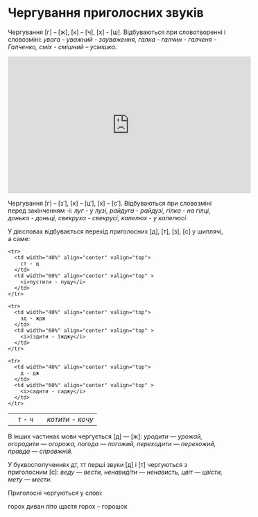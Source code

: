 # Чергування приголосних звуків

Чергування [<span class="p1">г</span>] – [<span class="p1">ж</span>], [<span class="p1">к</span>] – [<span class="p1">ч</span>], [<span class="p1">х</span>] - [<span class="p1">ш</span>]. Вiдбуваються при словотвореннi i словозмiнi: *увага - уважний - зауваження, галка - галчин - галченя - Галченко, смiх - смiшний – усмiшка*.

<div class="fluidMedia">
<iframe align="center" width="560" height="315" src="https://www.youtube.com/embed/4pyiOJhQJrY" frameborder="0" allowfullscreen></iframe>
</div>
<div class="popup">
</div>

Чергування [<span class="p1">г</span>] – [<span class="p1">з′</span>], [<span class="p1">к</span>] – [<span class="p1">ц′</span>], [<span class="p1">х</span>] – [<span class="p1">с′</span>]. Вiдбуваються при словозмiнi перед закiнченням <span class="p1">-i</span>: *луг - у лузi, райдуга - райдузi, гiлка - на гiлцi, донька - доньцi, свекруха - свекрусi, капелюх - у капелюсi*.

У дiєсловах вiдбувається перехiд приголосних [<span class="p1">д</span>], [<span class="p1">т</span>], [<span class="p1">з</span>], [<span class="p1">с</span>] у шиплячi, а саме:


<table width="35%" align="center">
  <body>
    <tr>
      <td width="40%" align="center" valign="top">
        т - ч
      </td>
      <td width="60%" align="center" valign="top" >
        <i>котити - кочу</i>
      </td>
    </tr>

    <tr>
      <td width="40%" align="center" valign="top">
        ст - щ
      </td>
      <td width="60%" align="center" valign="top" >
        <i>пустити - пущу</i>
      </td>
    </tr>

    <tr>
      <td width="40%" align="center" valign="top">
        зд - ждж
      </td>
      <td width="60%" align="center" valign="top" >
        <i>їздити - їжджу</i>
      </td>
    </tr>

    <tr>
      <td width="40%" align="center" valign="top">
        д - дж
      </td>
      <td width="60%" align="center" valign="top" >
        <i>садити - саджу</i>
      </td>
    </tr>
  </body>
</table>



В iнших частинах мови чергується [<span class="p1">д</span>] — [<span class="p1">ж</span>]: *уродити — урожай, огородити — огорожа, погода — погожий, переходити — перехожий, правда — справжнiй*.

У буквосполученнях <span class="p1">дт</span>, <span class="p1">тт</span> першi звуки [<span class="p1">д</span>] i [<span class="p1">т</span>] чергуються з приголосним [<span class="p1">с</span>]: *веду — вести, ненавидiти — ненависть, цвiт — цвiсти, мету — мести*.

<quiz correctLabel="correct" incorrectLabel="incorrect" checkLabel="check">
    <question text="">
        <p>Приголосні чергуються у слові:</p>
        <answer correct>горох</answer>
        <answer>диван</answer>
        <answer>літо</answer>
        <answer>щастя</answer>
        <explanation>
        горох – горошок
        </explanation>
    </question>
    
</quiz>
